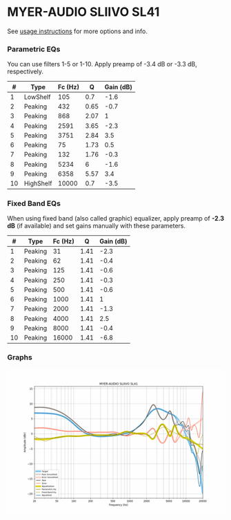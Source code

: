 # MYER-AUDIO SLIIVO SL41
See [usage instructions](https://github.com/jaakkopasanen/AutoEq#usage) for more options and info.

### Parametric EQs
You can use filters 1-5 or 1-10. Apply preamp of -3.4 dB or -3.3 dB, respectively.

|   # | Type      |   Fc (Hz) |    Q |   Gain (dB) |
|-----|-----------|-----------|------|-------------|
|   1 | LowShelf  |       105 | 0.7  |        -1.6 |
|   2 | Peaking   |       432 | 0.65 |        -0.7 |
|   3 | Peaking   |       868 | 2.07 |         1   |
|   4 | Peaking   |      2591 | 3.65 |        -2.3 |
|   5 | Peaking   |      3751 | 2.84 |         3.5 |
|   6 | Peaking   |        75 | 1.73 |         0.5 |
|   7 | Peaking   |       132 | 1.76 |        -0.3 |
|   8 | Peaking   |      5234 | 6    |        -1.6 |
|   9 | Peaking   |      6358 | 5.57 |         3.4 |
|  10 | HighShelf |     10000 | 0.7  |        -3.5 |

### Fixed Band EQs
When using fixed band (also called graphic) equalizer, apply preamp of **-2.3 dB** (if available) and set gains manually with these parameters.

|   # | Type    |   Fc (Hz) |    Q |   Gain (dB) |
|-----|---------|-----------|------|-------------|
|   1 | Peaking |        31 | 1.41 |        -2.3 |
|   2 | Peaking |        62 | 1.41 |        -0.4 |
|   3 | Peaking |       125 | 1.41 |        -0.6 |
|   4 | Peaking |       250 | 1.41 |        -0.3 |
|   5 | Peaking |       500 | 1.41 |        -0.6 |
|   6 | Peaking |      1000 | 1.41 |         1   |
|   7 | Peaking |      2000 | 1.41 |        -1.3 |
|   8 | Peaking |      4000 | 1.41 |         2.5 |
|   9 | Peaking |      8000 | 1.41 |        -0.4 |
|  10 | Peaking |     16000 | 1.41 |        -6.8 |

### Graphs
![](./MYER-AUDIO%20SLIIVO%20SL41.png)
